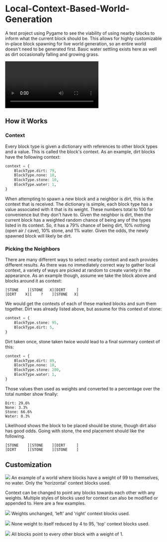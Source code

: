 # Local-Context-Based-World-Generation
A test project using Pygame to see the viability of using nearby blocks
to inform what the current block should be. This allows for highly 
customizable in-place block spawning for live world generation, so an 
entire world doesn't need to be generated first. Basic water settling
exists here as well as dirt occasionally falling and growing grass.

![](topoftheyear.github.com/Local-Context-Based-World-Generation/readme_image_content/base_test.mp4)

## How it Works
### Context
Every block type is given a dictionary with references to other block
types and a value. This is called the block's context. As an example,
dirt blocks have the following context:
```python
context = {
    BlockType.dirt: 79,
    BlockType.none: 10,
    BlockType.stone: 10,
    BlockType.water: 1,
}
```
When attempting to spawn a new block and a neighbor is dirt, this is
the context that is received. The dictionary is simple, each block type
has a value associated with it that is its weight. These numbers total
to 100 for convenience but they don't have to. Given the neighbor is
dirt, then the current block has a weighted random chance of being any
of the types listed in its context. So, it has a 79% chance of being
dirt, 10% nothing (open air / cave), 10% stone, and 1% water. Given the
odds, the newly spawned block will likely be dirt.

### Picking the Neighbors
There are many different ways to select nearby context and each provides
different results. As there was no immediately correct way to gather
local context, a variety of ways are picked at random to create variety
in the appearance. As an example though, assume we take the block above 
and blocks around it as context:
```
[STONE    ][STONE   X][DIRT     ]
[DIRT    X][    ?    ][STONE   X]
```
We would get the contexts of each of these marked blocks and sum them 
together. Dirt was already listed above, but assume for this context of
stone:
```python
context = {
    BlockType.stone: 95,
    BlockType.dirt: 5,
}
```
Dirt taken once, stone taken twice would lead to a final summary context
of this:
```python
context = {
    BlockType.dirt: 89,
    BlockType.none: 10,
    BlockType.stone: 200,
    BlockType.water: 1,
}
```

Those values then used as weights and converted to a percentage over the
total number show finally:
```
Dirt: 29.6%
None: 3.3%
Stone: 66.6%
Water: 0.3%
```
Likelihood shows the block to be placed should be stone, though dirt
also has good odds. Going with stone, the end placement should like the
following.
```
[STONE    ][STONE    ][DIRT     ]
[DIRT     ][STONE    ][STONE    ]
```

## Customization
![](topoftheyear.github.com/Local-Context-Based-World-Generation/readme_image_content/sticky_horizontal.png)
An example of a world where blocks have a weight of 99 to themselves,
no water. Only the 'horizontal' context blocks used.

Context can be changed to point any blocks towards each other with any
weights. Multiple styles of blocks used for context can also be modified
or appended to. Here are a few examples.

![](topoftheyear.github.com/Local-Context-Based-World-Generation/readme_image_context/regular_left_right.png)
Weights unchanged, 'left' and 'right' context blocks used.

![](topoftheyear.github.com/Local-Context-Based-World-Generation/readme_image_context/top.png)
None weight to itself reduced by 4 to 95, 'top' context blocks used.

![](topoftheyear.github.com/Local-Context-Based-World-Generation/readme_image_context/context_balanced.png)
All blocks point to every other block with a weight of 1.
